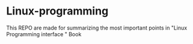 # Linux-programming
This REPO are made for summarizing the most important points in "Linux Programming interface " Book
